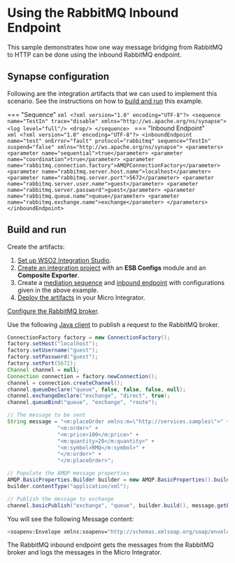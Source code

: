 # Using the RabbitMQ Inbound Endpoint
This sample demonstrates how one way message bridging from RabbitMQ to HTTP can be done using the inbound RabbitMQ endpoint.

## Synapse configuration

Following are the integration artifacts that we can used to implement this scenario. See the instructions on how to [build and run](#build-and-run) this example.

=== "Sequence"
    ```xml
    <?xml version="1.0" encoding="UTF-8"?>
    <sequence name="TestIn" trace="disable" xmlns="http://ws.apache.org/ns/synapse">
        <log level="full"/>
        <drop/>
    </sequence>
    ```
=== "Inbound Endpoint"    
    ```xml
    <?xml version="1.0" encoding="UTF-8"?>
    <inboundEndpoint name="test" onError="fault" protocol="rabbitmq" sequence="TestIn" suspend="false" xmlns="http://ws.apache.org/ns/synapse">
        <parameters>
            <parameter name="sequential">true</parameter>
            <parameter name="coordination">true</parameter>
            <parameter name="rabbitmq.connection.factory">AMQPConnectionFactory</parameter>
            <parameter name="rabbitmq.server.host.name">localhost</parameter>
            <parameter name="rabbitmq.server.port">5672</parameter>
            <parameter name="rabbitmq.server.user.name">guest</parameter>
            <parameter name="rabbitmq.server.password">guest</parameter>
            <parameter name="rabbitmq.queue.name">queue</parameter>
            <parameter name="rabbitmq.exchange.name">exchange</parameter>
        </parameters>
    </inboundEndpoint>
    ```

## Build and run

Create the artifacts:

1. [Set up WSO2 Integration Studio]({{base_path}}/develop/installing-wso2-integration-studio).
2. [Create an integration project]({{base_path}}/develop/create-integration-project) with an <b>ESB Configs</b> module and an <b>Composite Exporter</b>.
3. Create a [mediation sequence]({{base_path}}/develop/creating-artifacts/creating-reusable-sequences) and [inbound endpoint]({{base_path}}/develop/creating-artifacts/creating-an-inbound-endpoint) with configurations given in the above example.
4. [Deploy the artifacts]({{base_path}}/develop/deploy-artifacts) in your Micro Integrator.

[Configure the RabbitMQ broker]({{base_path}}/install-and-setup/setup/brokers/configure-with-rabbitmq).

Use the following [Java client](https://mvnrepository.com/artifact/com.rabbitmq/amqp-client) to publish a request to the RabbitMQ broker.

```java
ConnectionFactory factory = new ConnectionFactory();
factory.setHost("localhost");
factory.setUsername("guest");
factory.setPassword("guest");
factory.setPort(5672);
Channel channel = null;
Connection connection = factory.newConnection();
channel = connection.createChannel();
channel.queueDeclare("queue", false, false, false, null);
channel.exchangeDeclare("exchange", "direct", true);
channel.queueBind("queue", "exchange", "route");

// The message to be sent
String message = "<m:placeOrder xmlns:m=\"http://services.samples\">" +
                "<m:order>" +
                "<m:price>100</m:price>" +
                "<m:quantity>20</m:quantity>" +
                "<m:symbol>RMQ</m:symbol>" +
                "</m:order>" +
                "</m:placeOrder>";

// Populate the AMQP message properties
AMQP.BasicProperties.Builder builder = new AMQP.BasicProperties().builder();
builder.contentType("application/xml");

// Publish the message to exchange
channel.basicPublish("exchange", "queue", builder.build(), message.getBytes());
```

You will see the following Message content:

```bash 
<soapenv:Envelope xmlns:soapenv="http://schemas.xmlsoap.org/soap/envelope/"><soapenv:Body><m:placeOrder xmlns:m="http://services.samples"><m:order><m:price>100</m:price><m:quantity>20</m:quantity><m:symbol>RMQ</m:symbol></m:order></m:placeOrder></soapenv:Body></soapenv:Envelope>
```

The RabbitMQ inbound endpoint gets the messages from the RabbitMQ broker and logs the messages in the Micro Integrator.
